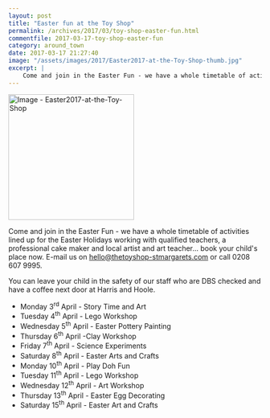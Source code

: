 ```yaml
---
layout: post
title: "Easter fun at the Toy Shop"
permalink: /archives/2017/03/toy-shop-easter-fun.html
commentfile: 2017-03-17-toy-shop-easter-fun
category: around_town
date: 2017-03-17 21:27:40
image: "/assets/images/2017/Easter2017-at-the-Toy-Shop-thumb.jpg"
excerpt: |
    Come and join in the Easter Fun - we have a whole timetable of activities lined up for the Easter Holidays working with qualified teachers, a professional cake maker and local artist and art teacher... book your child's place now.
---
```


<a href="/assets/images/2017/Easter2017-at-the-Toy-Shop.jpg" title="Click for a larger image"><img src="/assets/images/2017/Easter2017-at-the-Toy-Shop-thumb.jpg" width="250" alt="Image - Easter2017-at-the-Toy-Shop"  class="photo right"/></a>

Come and join in the Easter Fun - we have a whole timetable of activities lined up for the Easter Holidays working with qualified teachers, a professional cake maker and local artist and art teacher... book your child's place now. E-mail us on <hello@thetoyshop-stmargarets.com> or call 0208 607 9995.

You can leave your child in the safety of our staff who are DBS checked and have a coffee next door at Harris and Hoole.

-   Monday 3<sup>rd</sup> April - Story Time and Art
-   Tuesday 4<sup>th</sup> April - Lego Workshop
-   Wednesday 5<sup>th</sup> April - Easter Pottery Painting
-   Thursday 6<sup>th</sup> April -Clay Workshop
-   Friday 7<sup>th</sup> April - Science Experiments
-   Saturday 8<sup>th</sup> April - Easter Arts and Crafts
-   Monday 10<sup>th</sup> April - Play Doh Fun
-   Tuesday 11<sup>th</sup> April - Lego Workshop
-   Wednesday 12<sup>th</sup> April - Art Workshop
-   Thursday 13<sup>th</sup> April - Easter Egg Decorating
-   Saturday 15<sup>th</sup> April - Easter Art and Crafts
